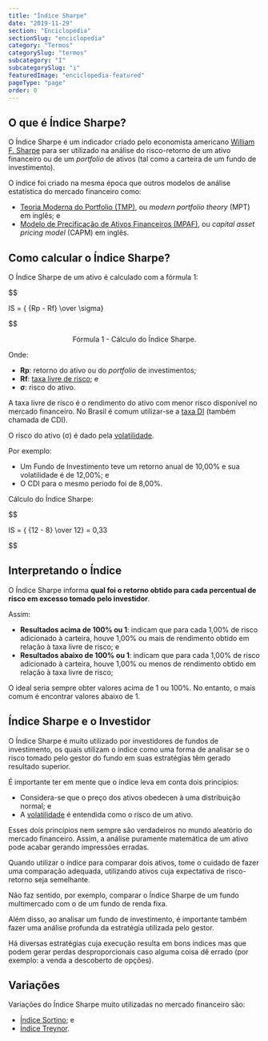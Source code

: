 ```yaml
---
title: "Índice Sharpe"
date: "2019-11-29"
section: "Enciclopédia"
sectionSlug: "enciclopedia"
category: "Termos"
categorySlug: "termos"
subcategory: "I"
subcategorySlug: "i"
featuredImage: "enciclopedia-featured"
pageType: "page"
order: 0
---
```


## O que é Índice Sharpe?

O Índice Sharpe é um indicador criado pelo economista americano [William F. Sharpe](https://pt.wikipedia.org/wiki/William_Forsyth_Sharpe) para ser utilizado na análise do risco-retorno de um ativo financeiro ou de um *portfolio* de ativos (tal como a carteira de um fundo de investimento).

O índice foi criado na mesma época que outros modelos de análise estatística do mercado financeiro como:

- [Teoria Moderna do Portfolio (TMP)](/enciclopedia/termos/t/teoria-moderna-do-portfolio), ou *modern portfolio theory* (MPT) em inglês; e
- [Modelo de Precificação de Ativos Financeiros (MPAF)](/enciclopedia/termos/m/mpaf), ou *capital asset pricing model* (CAPM) em inglês.

## Como calcular o Índice Sharpe?

O Índice Sharpe de  um ativo é calculado com a fórmula 1:

$$

IS = { {Rp - Rf} \over \sigma}

$$

<p class="legenda" style="text-align:center">Fórmula 1 - Cálculo do Índice Sharpe.</p>

Onde:

- **Rp**: retorno do ativo ou do *portfolio* de investimentos;
- **Rf**: [taxa livre de risco](/enciclopedia/termos/t/taxa-livre-de-risco); e
- **σ**: risco do ativo.

A taxa livre de risco é o rendimento do ativo com menor risco disponível no mercado financeiro. No Brasil é comum utilizar-se a [taxa DI](/enciclopedia/termos/t/taxa-di) (também chamada de CDI).

O risco do ativo (σ) é dado pela [volatilidade](/enciclopedia/termos/v/volatilidade).

Por exemplo:

- Um Fundo de Investimento teve um retorno anual de 10,00% e sua volatilidade é de 12,00%; e
- O CDI para o mesmo período foi de 8,00%.

Cálculo do Índice Sharpe:

$$

IS = { {12 - 8} \over 12} = 0,33

$$

## Interpretando o Índice

O Índice Sharpe informa **qual foi o retorno obtido para cada percentual de risco em excesso tomado pelo investidor**.

Assim:

- **Resultados acima de 100% ou 1**: indicam que para cada 1,00% de risco adicionado à carteira, houve 1,00% ou mais de rendimento obtido em relação à taxa livre de risco; e
- **Resultados abaixo de 100% ou 1**: indicam que para cada 1,00% de risco adicionado à carteira, houve 1,00% ou menos de rendimento obtido em relação à taxa livre de risco;

O ideal seria sempre obter valores acima de 1 ou 100%. No entanto, o mais comum é encontrar valores abaixo de 1.

## Índice Sharpe e o Investidor

O Índice Sharpe é muito utilizado por investidores de fundos de investimento, os quais utilizam o índice como uma forma de analisar se o risco tomado pelo gestor do fundo em suas estratégias têm gerado resultado superior.

É importante ter em mente que o índice leva em conta dois princípios:

- Considera-se que o preço dos ativos obedecen à uma distribuição normal; e
- A [volatilidade](/enciclopedia/termos/v/volatilidade) é entendida como o risco de um ativo.

Esses dois princípios nem sempre são verdadeiros no mundo aleatório do mercado financeiro. Assim, a análise puramente matemática de um ativo pode acabar gerando impressões erradas.

Quando utilizar o índice para comparar dois ativos, tome o cuidado de fazer uma comparação adequada, utilizando ativos cuja expectativa de risco-retorno seja semelhante.

Não faz sentido, por exemplo, comparar o Índice Sharpe de um fundo multimercado com o de um fundo de renda fixa.

Além disso, ao analisar um fundo de investimento, é importante também fazer uma análise profunda da estratégia utilizada pelo gestor.

Há diversas estratégias cuja execução resulta em bons índices mas que podem gerar perdas desproporcionais caso alguma coisa dê errado (por exemplo: a venda a descoberto de opções).

## Variações

Variações do Índice Sharpe muito utilizadas no mercado financeiro são:

- [Índice Sortino](/enciclopedia/termos/i/indice-sortino); e 
- [Índice Treynor](/enciclopedia/termos/i/indice-treynor).